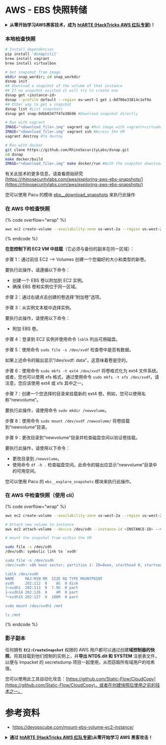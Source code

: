 # AWS - EBS 快照转储

<details>

<summary><strong>从零开始学习AWS黑客技术，成为</strong> <a href="https://training.hacktricks.xyz/courses/arte"><strong>htARTE (HackTricks AWS 红队专家)</strong></a><strong>！</strong></summary>

支持HackTricks的其他方式：

* 如果您希望在**HackTricks中看到您的公司广告**或**以PDF格式下载HackTricks**，请查看[**订阅计划**](https://github.com/sponsors/carlospolop)！
* 获取[**官方PEASS & HackTricks商品**](https://peass.creator-spring.com)
* 探索[**PEASS家族**](https://opensea.io/collection/the-peass-family)，我们独家的[**NFTs系列**](https://opensea.io/collection/the-peass-family)
* **加入** 💬 [**Discord群组**](https://discord.gg/hRep4RUj7f) 或 [**telegram群组**](https://t.me/peass) 或在 **Twitter** 🐦 上**关注**我 [**@carlospolopm**](https://twitter.com/carlospolopm)**。**
* **通过向** [**HackTricks**](https://github.com/carlospolop/hacktricks) 和 [**HackTricks Cloud**](https://github.com/carlospolop/hacktricks-cloud) github仓库提交PR来分享您的黑客技巧。

</details>

### 本地检查快照
```bash
# Install dependencies
pip install 'dsnap[cli]'
brew install vagrant
brew install virtualbox

# Get snapshot from image
mkdir snap_wordir; cd snap_workdir
dsnap init
## Download a snapshot of the volume of that instance
## If no snapshot existed it will try to create one
dsnap get <instance-id>
dsnap --profile default --region eu-west-1 get i-0d706e33814c1ef9a
## Other way to get a snapshot
dsnap list #List snapshots
dsnap get snap-0dbb0347f47e38b96 #Download snapshot directly

# Run with vagrant
IMAGE="<download_file>.img" vagrant up #Run image with vagrant+virtuabox
IMAGE="<download_file>.img" vagrant ssh #Access the VM
vagrant destroy #To destoy

# Run with docker
git clone https://github.com/RhinoSecurityLabs/dsnap.git
cd dsnap
make docker/build
IMAGE="<download_file>.img" make docker/run #With the snapshot downloaded
```
有关此技术的更多信息，请查看原始研究 [https://rhinosecuritylabs.com/aws/exploring-aws-ebs-snapshots/](https://rhinosecuritylabs.com/aws/exploring-aws-ebs-snapshots/)

您可以使用 Pacu 的模块 [ebs\_\_download\_snapshots](https://github.com/RhinoSecurityLabs/pacu/wiki/Module-Details#ebs\_\_download\_snapshots) 来执行此操作

### 在 AWS 中检查快照

{% code overflow="wrap" %}
```bash
aws ec2 create-volume --availability-zone us-west-2a --region us-west-2  --snapshot-id snap-0b49342abd1bdcb89
```
{% endcode %}

**在您控制下的 EC2 VM 中挂载**（它必须与备份的副本在同一区域）：

步骤 1：通过前往 EC2 –> Volumes 创建一个您偏好的大小和类型的新卷。

要执行此操作，请遵循以下命令：
- 创建一个 EBS 卷以附加到 EC2 实例。
- 确保 EBS 卷和实例位于同一区域。

步骤 2：通过右键点击创建的卷选择“附加卷”选项。

步骤 3：从实例文本框中选择实例。

要执行此操作，请使用以下命令：
- 附加 EBS 卷。

步骤 4：登录到 EC2 实例并使用命令 `lsblk` 列出可用磁盘。

步骤 5：使用命令 `sudo file -s /dev/xvdf` 检查卷中是否有数据。

如果上述命令的输出显示“/dev/xvdf: data”，这意味着卷是空的。

步骤 6：使用命令 `sudo mkfs -t ext4 /dev/xvdf` 将卷格式化为 ext4 文件系统。或者，您也可以使用 xfs 格式，通过使用命令 `sudo mkfs -t xfs /dev/xvdf`。请注意，您应该使用 ext4 或 xfs 其中之一。

步骤 7：创建一个您选择的目录来挂载新的 ext4 卷。例如，您可以使用名称“newvolume”。

要执行此操作，请使用命令 `sudo mkdir /newvolume`。

步骤 8：使用命令 `sudo mount /dev/xvdf /newvolume/` 将卷挂载到“newvolume”目录。

步骤 9：更改目录到“newvolume”目录并检查磁盘空间以验证卷挂载。

要执行此操作，请使用以下命令：
- 更改目录到 `/newvolume`。
- 使用命令 `df -h .` 检查磁盘空间。此命令的输出应显示“newvolume”目录中的可用空间。

您可以使用 Pacu 的 `ebs__explore_snapshots` 模块来执行此操作。

### 在 AWS 中检查快照（使用 cli）

{% code overflow="wrap" %}
```bash
aws ec2 create-volume --availability-zone us-west-2a --region us-west-2 --snapshot-id <snap-0b49342abd1bdcb89>

# Attach new volume to instance
aws ec2 attach-volume --device /dev/sdh --instance-id <INSTANCE-ID> --volume-id <VOLUME-ID>

# mount the snapshot from within the VM

sudo file -s /dev/sdh
/dev/sdh: symbolic link to `xvdh'

sudo file -s /dev/xvdh
/dev/xvdh: x86 boot sector; partition 1: ID=0xee, starthead 0, startsector 1, 16777215 sectors, extended partition table (last)\011, code offset 0x63

lsblk /dev/xvdh
NAME     MAJ:MIN RM  SIZE RO TYPE MOUNTPOINT
xvdh     202:112  0    8G  0 disk
├─xvdh1  202:113  0  7.9G  0 part
├─xvdh14 202:126  0    4M  0 part
└─xvdh15 202:127  0  106M  0 part

sudo mount /dev/xvdh1 /mnt

ls /mnt
```
{% endcode %}

### 影子副本

任何拥有 **`EC2:CreateSnapshot`** 权限的 AWS 用户都可以通过创建**域控制器的快照**，将其挂载到他们控制的实例上，并**导出 NTDS.dit 和 SYSTEM** 注册表文件，以便与 Impacket 的 secretsdump 项目一起使用，从而窃取所有域用户的哈希值。

您可以使用此工具自动化攻击：[https://github.com/Static-Flow/CloudCopy](https://github.com/Static-Flow/CloudCopy)，或者在创建快照后使用之前的技术之一。


# 参考资料
* https://devopscube.com/mount-ebs-volume-ec2-instance/

<details>

<summary><strong>通过</strong> <a href="https://training.hacktricks.xyz/courses/arte"><strong>htARTE (HackTricks AWS 红队专家)</strong></a><strong>从零开始学习 AWS 黑客攻击！</strong></summary>

支持 HackTricks 的其他方式：

* 如果您想在 HackTricks 中看到您的**公司广告**或**下载 HackTricks 的 PDF**，请查看[**订阅计划**](https://github.com/sponsors/carlospolop)！
* 获取[**官方 PEASS & HackTricks 商品**](https://peass.creator-spring.com)
* 探索[**PEASS 家族**](https://opensea.io/collection/the-peass-family)，我们独家的 [**NFTs**](https://opensea.io/collection/the-peass-family) 收藏
* **加入** 💬 [**Discord 群组**](https://discord.gg/hRep4RUj7f) 或 [**telegram 群组**](https://t.me/peass) 或在 **Twitter** 🐦 上**关注**我 [**@carlospolopm**](https://twitter.com/carlospolopm)**。**
* **通过向** [**HackTricks**](https://github.com/carlospolop/hacktricks) 和 [**HackTricks Cloud**](https://github.com/carlospolop/hacktricks-cloud) github 仓库提交 PR 来**分享您的黑客技巧**。

</details>
